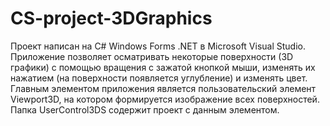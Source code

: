 # CS-project-3DGraphics
Проект написан на С# Windows Forms .NET в Microsoft Visual Studio. 
Приложение позволяет осматривать некоторые поверхности (3D графики) с помощью вращения с зажатой кнопкой мыши, изменять их нажатием (на поверхности появляется углубление) и изменять цвет.
Главным элементом приложения является пользовательский элемент Viewport3D, на котором формируется изображение всех поверхностей. Папка UserControl3DS содержит проект с данным элементом.
